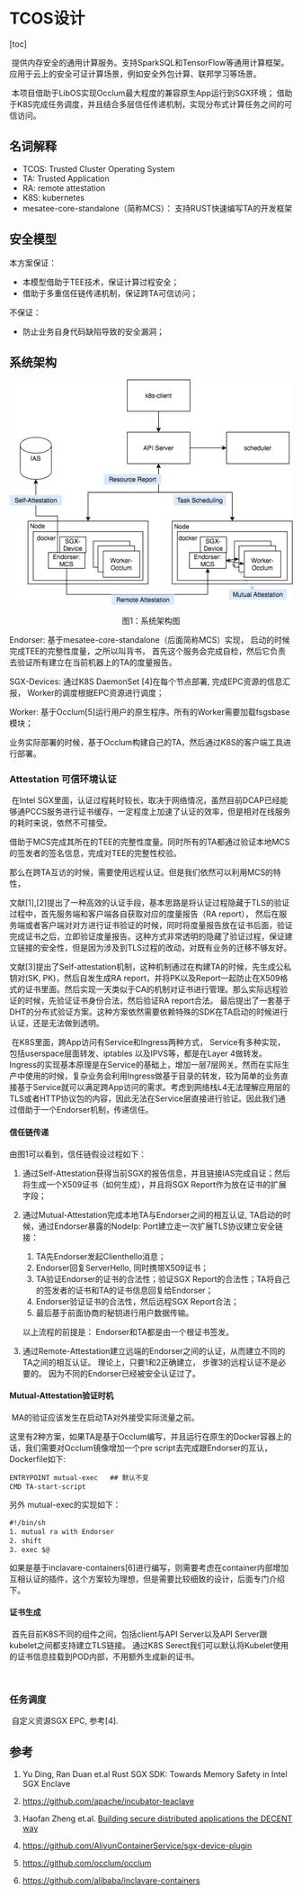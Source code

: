 # TCOS设计

[toc]

​	提供内存安全的通用计算服务。支持SparkSQL和TensorFlow等通用计算框架。 应用于云上的安全可证计算场景，例如安全外包计算、联邦学习等场景。

​	本项目借助于LibOS实现Occlum最大程度的兼容原生App运行到SGX环境； 借助于K8S完成任务调度，并且结合多层信任传递机制，实现分布式计算任务之间的可信访问。

## 名词解释

* TCOS:  Trusted Cluster Operating System
* TA: Trusted Application
* RA: remote attestation
* K8S: kubernetes 
* mesatee-core-standalone（简称MCS）： 支持RUST快速编写TA的开发框架

## 安全模型

本方案保证：

* 本模型借助于TEE技术，保证计算过程安全；
* 借助于多重信任链传递机制，保证跨TA可信访问；

不保证： 

* 防止业务自身代码缺陷导致的安全漏洞；

## 系统架构

![arch](./TCOS.png)

<center> 图1：系统架构图</center>

Endorser:  基于mesatee-core-standalone（后面简称MCS）实现， 启动的时候完成TEE的完整性度量，之所以叫背书， 首先这个服务会完成自检，然后它负责去验证所有建立在当前机器上的TA的度量报告。

SGX-Devices: 通过K8S DaemonSet [4]在每个节点部署, 完成EPC资源的信息汇报， Worker的调度根据EPC资源进行调度；

Worker:   基于Occlum[5]运行用户的原生程序。所有的Worker需要加载fsgsbase模块；



业务实际部署的时候，基于Occlum构建自己的TA，然后通过K8S的客户端工具进行部署。



### Attestation 可信环境认证

​	在Intel SGX里面，认证过程耗时较长，取决于网络情况，虽然目前DCAP已经能够通PCCS服务进行证书缓存，一定程度上加速了认证的效率，但是相对在线服务的耗时来说，依然不可接受。

​	借助于MCS完成其所在的TEE的完整性度量。同时所有的TA都通过验证本地MCS的签发者的签名信息，完成对TEE的完整性校验。

​	那么在跨TA互访的时候，需要使用远程认证。但是我们依然可以利用MCS的特性，

​	文献[1],[2]提出了一种高效的认证手段，基本思路是将认证过程隐藏于TLS的验证过程中，首先服务端和客户端各自获取对应的度量报告（RA report）， 然后在服务端或者客户端对对方进行证书验证的时候，同时将度量报告放在证书后面，验证完成证书之后，立即验证度量报告。这种方式非常透明的隐藏了验证过程，保证建立链接的安全性，但是因为涉及到TLS过程的改动，对既有业务的迁移不够友好。

​	文献[3]提出了Self-attestation机制，这种机制通过在构建TA的时候，先生成公私钥对(SK, PK)，然后自发生成RA report，并将PK以及Report一起防止在X509格式的证书里面。然后实现一天类似于CA的机制对证书进行管理。那么实际远程验证的时候，先验证证书身份合法，然后验证RA report合法。 最后提出了一套基于DHT的分布式验证方案。这种方案依然需要依赖特殊的SDK在TA启动的时候进行认证，还是无法做到透明。

​	在K8S里面，跨App访问有Service和Ingress两种方式， Service有多种实现，包括userspace层面转发、iptables 以及IPVS等，都是在Layer 4做转发。 Ingress的实现基本原理是在Service的基础上，增加一层7层网关。然而在实际生产中使用的时候，复杂业务会利用Ingress做基于目录的转发，较为简单的业务直接基于Service就可以满足跨App访问的需求。考虑到网络栈L4无法理解应用层的TLS或者HTTP协议包的内容，因此无法在Service层直接进行验证。因此我们通过借助于一个Endorser机制，传递信任。

#### 信任链传递

由图1可以看到，信任链假设过程如下：

1. 通过Self-Attestation获得当前SGX的报告信息，并且链接IAS完成自证；然后将生成一个X509证书（如何生成），并且将SGX Report作为放在证书的扩展字段；

2. 通过Mutual-Attestation完成本地TA与Endorser之间的相互认证,  TA启动的时候，通过Endorser暴露的NodeIp: Port建立走一次扩展TLS协议建立安全链接：

   1. TA先Endorser发起Clienthello消息；
   2. Endorser回复ServerHello, 同时携带X509证书；
   3. TA验证Endorser的证书的合法性；验证SGX Report的合法性；TA将自己的签发者的证书和TA的证书信息回复给Endorser； 
   4. Endorser验证证书的合法性，然后远程SGX Report合法； 
   5. 最后基于前面协商的秘钥进行用户数据传输。

   以上流程的前提是： Endorser和TA都是由一个根证书签发。

3. 通过Remote-Attestation建立远端的Endorser之间的认证，从而建立不同的TA之间的相互认证。 理论上，只要1和2正确建立， 步骤3的远程认证不是必要的。 因为不同的Endorser已经被安全认证过了。



#### Mutual-Attestation验证时机

​	MA的验证应该发生在启动TA对外接受实际流量之前。

​	这里有2种方案，如果TA是基于Occlum编写，并且运行在原生的Docker容器上的话，我们需要对Occlum镜像增加一个pre script去完成跟Endorser的互认， Dockerfile如下:

```
ENTRYPOINT mutual-exec   ## 默认不变
CMD TA-start-script
```

另外 mutual-exec的实现如下：

```shell
#!/bin/sh
1. mutual ra with Endorser
2. shift
3. exec $@ 
```

如果是基于inclavare-containers[6]进行编写，则需要考虑在container内部增加互相认证的插件，这个方案较为理想，但是需要比较细致的设计，后面专门介绍下。 



#### 证书生成

​	首先目前K8S不同的组件之间，包括client与API Server以及API Server跟kubelet之间都支持建立TLS链接。 通过K8S Serect我们可以默认将Kubelet使用的证书信息挂载到POD内部，不用额外生成新的证书。

​	

### 任务调度

​	自定义资源SGX EPC, 参考[4].

## 参考

1. Yu Ding, Ran Duan et.al  Rust SGX SDK: Towards Memory Safety in Intel SGX Enclave

2. https://github.com/apache/incubator-teaclave

3. Haofan Zheng et.al.  [Building secure distributed applications the DECENT way](https://arxiv.org/pdf/2004.02020.pdf)

4. https://github.com/AliyunContainerService/sgx-device-plugin

5. https://github.com/occlum/occlum

6. https://github.com/alibaba/inclavare-containers

   